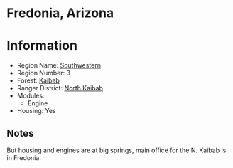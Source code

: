 
Fredonia, Arizona
=================
  
# Information  
* Region Name: [Southwestern]()  
* Region Number: 3  
* Forest: [Kaibab](https://www.fs.usda.gov/kaibab)  
* Ranger District: [North Kaibab]()  
* Modules:  
  - Engine  
* Housing: Yes  
  
## Notes

But housing and engines are at big springs, main office for the N. Kaibab is in Fredonia.